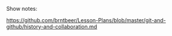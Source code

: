 
Show notes:

https://github.com/brntbeer/Lesson-Plans/blob/master/git-and-github/history-and-collaboration.md


